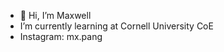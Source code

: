 - 👋 Hi, I’m Maxwell
- I’m currently learning at Cornell University CoE
- Instagram: mx.pang

<!---
maxwell1231/maxwell1231 is a ✨ special ✨ repository because its `README.md` (this file) appears on your GitHub profile.
You can click the Preview link to take a look at your changes.
--->
